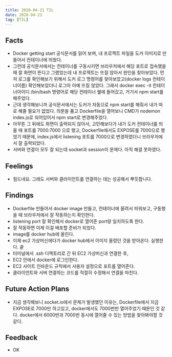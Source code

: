 ```yaml
---
title: 2020-04-21 TIL
date: 2020-04-21
tag: [TIL]
---
```


## Facts

- Docker getting start 공식문서를 읽어 보며, 내 프로젝트 파일을 도커 이미지로 만들어서 컨테이너에 띄웠다.
- 그런데 공식문서에서는 컨테이너를 구동시키면 브라우저에서 해당 포트로 접속했을 때 잘 화면이 뜬다고 그랬었는데 내 프로젝트는 뜨질 않아서 원인을 찾아보았다. 먼저 로그를 확인해보기 위해서 도커 로그 명령어를 찾아보았고(docker logs 컨테이너이름) 확인해보았더니 로그아 아예 뜨질 않았다. 그래서 docker exec -it 컨테이너아이디 /bin/bash 명령어로 해당 컨테이너 쉘에 들어갔고, 거기서 npm start를 해주었다.
- 근데 생각해보니까 공식문서에서는 도커가 자동으로 npm start를 해줘서 내가 따로 해줄 필요가 없었다. 의문을 품고 Dockerfile을 열어보니 CMD가 nodemon index.js로 되어있어서 npm start로 변경해주었다.
- 아무튼 그 뒤에도 화면이 출력되지 않아서, 고민해보다가 내가 도커 컨테이너를 띄울 때 포트를 7000:7000 으로 했고, Dockerfile에서도 EXPOSE를 7000으로 했었기 때문에, index.js에서 listening 포트를 7000으로 변경하였더니 브라우저에서 잘 출력되었다.
- 서버와 연결이 모두 잘 되는데 socket과 session이 문제다. 아직 해결 못하였다.

## Feelings

- 힘드네요. 그래도 서버와 클라이언트를 연결하는 데는 성공해서 뿌듯합니다.

## Findings

- Dockerfile 만들어서 docker image 만들고, 컨테이너에 올려서 띄워보고, 구동했을 때 브라우저에서 잘 작동하는지 확인한다.
- listening port 잘 확인해서 docker로 열어준 port랑 일치하도록 한다.
- 잘 작동하면 이제 이걸 배포할 준비가 되었다.
- image를 docker hub에 올린다.
- 이제 ec2 가상머신에다가 docker hub에서 이미지 올렸던 것을 받아온다. 실행한다. 끝
- 터미널에서 .ssh 디렉토리로 간 뒤 EC2 가상머신과 연결한 후,
- EC2 안에서 docker에 로그인한다.
- EC2 사이트 인바운드 규칙에서 사용자 설정으로 포트를 열어준다.
- 클라이언트와 서버 연결하는 코드를 적절히 수정해서 연결을 마친다.

## Future Action Plans

- 지금 생각해보니 socket.io에서 문제가 발생했던 이유는, Dockerfile에서 지금 EXPOSE로 7000만 하고있고, docker에서도 7000번만 열어주었기 때문인 것 같다. docker에서 6000번과 7000번 동시에 열어줄 수 있는 방법을 찾아봐야할 것 같다.

## Feedback

- OK
